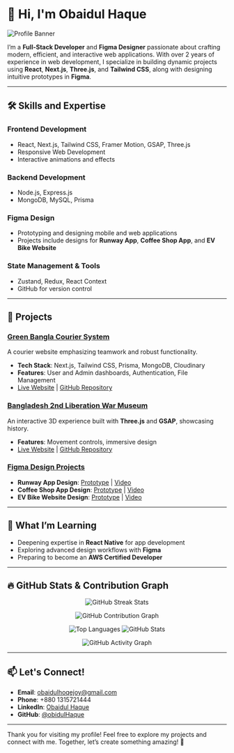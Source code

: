 # 👋 Hi, I'm Obaidul Haque  

![Profile Banner](https://res.cloudinary.com/drkeiscrs/image/upload/v1732894938/coverImage/x9dtlqbg4kglwi9omaad.jpg)  

I’m a **Full-Stack Developer** and **Figma Designer** passionate about crafting modern, efficient, and interactive web applications. With over 2 years of experience in web development, I specialize in building dynamic projects using **React**, **Next.js**, **Three.js**, and **Tailwind CSS**, along with designing intuitive prototypes in **Figma**.  

---

## 🛠 Skills and Expertise  

### **Frontend Development**  
- React, Next.js, Tailwind CSS, Framer Motion, GSAP, Three.js  
- Responsive Web Development  
- Interactive animations and effects  

### **Backend Development**  
- Node.js, Express.js  
- MongoDB, MySQL, Prisma  

### **Figma Design**  
- Prototyping and designing mobile and web applications  
- Projects include designs for **Runway App**, **Coffee Shop App**, and **EV Bike Website**  

### **State Management & Tools**  
- Zustand, Redux, React Context  
- GitHub for version control  

---

## 🚀 Projects  

### [Green Bangla Courier System](#)  
A courier website emphasizing teamwork and robust functionality.  
- **Tech Stack**: Next.js, Tailwind CSS, Prisma, MongoDB, Cloudinary  
- **Features**: User and Admin dashboards, Authentication, File Management  
- [Live Website](https://courrier-three.vercel.app/) | [GitHub Repository](https://github.com/sazzad9911/courrier)  

### [Bangladesh 2nd Liberation War Museum](#)  
An interactive 3D experience built with **Three.js** and **GSAP**, showcasing history.  
- **Features**: Movement controls, immersive design  
- [Live Website](https://museumbd.netlify.app/) | [GitHub Repository](https://github.com/obidulHaque/Bangladesh-2nd-Liberation-War-Museum)  

### [Figma Design Projects](#)  
- **Runway App Design**: [Prototype](https://www.figma.com/proto/8uOvnbcR6Z4wP8P8Wug7A4/Untitled?node-id=1-24&t=J&starting-point-node-id=1%3A24) | [Video](https://www.linkedin.com/posts/md-obidul-haque-3ba641255_if-you-like-my-design-give-me-a-thumbs-up-activity-7268190510140280833-HNdz/)  
- **Coffee Shop App Design**: [Prototype](https://www.figma.com/proto/3zgiAvYKmJ3nNTd6VcZPJV/Untitled?node-id=1-91&t=oV6JJewL2Rh910iH-1&starting-point-node-id=1%3A91) | [Video](https://www.linkedin.com/posts/md-obidul-haque-3ba641255_here-is-the-prototype-link-httpslnkdin-activity-7265620795362529280-zrxC/)  
- **EV Bike Website Design**: [Prototype](https://www.figma.com/proto/ROgnCoGMmFUnXtBE8Kwfax/Untitled?node-id=2-2&t=GF6ICyDgLd20zASG-1&starting-point-node-id=2%3A2) | [Video](https://www.linkedin.com/feed/update/urn:li:activity:7266794786659975169/)  

---

## 🌱 What I’m Learning  
- Deepening expertise in **React Native** for app development  
- Exploring advanced design workflows with **Figma**  
- Preparing to become an **AWS Certified Developer**  

---

## 🔥 **GitHub Stats & Contribution Graph**

<p align="center">
  <!-- GitHub Streak Stats -->
  <img src="https://streak-stats.demolab.com?user=obidulHaque&theme=radical" alt="GitHub Streak Stats" />
</p>

<p align="center">
  <!-- GitHub Profile Summary Cards -->
  <img src="https://github-profile-summary-cards.vercel.app/api/cards/profile-details?username=obidulHaque&theme=radical" alt="GitHub Contribution Graph" />
</p>

<p align="center">
  <!-- Top Languages Card -->
  <img src="https://github-readme-stats.vercel.app/api/top-langs/?username=obidulHaque&layout=compact&theme=radical" alt="Top Languages" />
  <!-- GitHub Stats Card -->
  <img src="https://github-readme-stats.vercel.app/api?username=obidulHaque&show_icons=true&theme=radical" alt="GitHub Stats" />
</p>

<p align="center">
  <!-- Activity Graph -->
  <img src="https://github-readme-activity-graph.cyclic.app/graph?username=obidulHaque&theme=radical&hide_border=true" alt="GitHub Activity Graph" />
</p>

---

## 📫 Let's Connect!  

- **Email**: obaidulhoqejoy@gmail.com  
- **Phone**: +880 1315721444  
- **LinkedIn**: [Obaidul Haque](https://linkedin.com/in/obaidulhoqejoy)  
- **GitHub**: [@obidulHaque](https://github.com/obidulHaque)  

---

Thank you for visiting my profile! Feel free to explore my projects and connect with me. Together, let’s create something amazing! 🌟  

